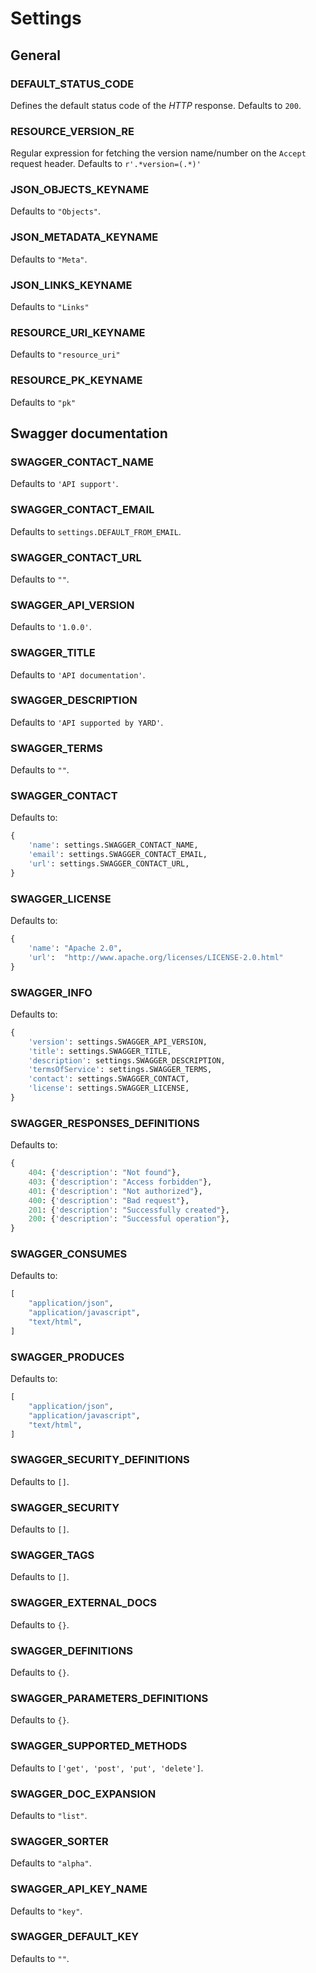 # Settings

## General

### DEFAULT\_STATUS_CODE

Defines the default status code of the *HTTP* response. Defaults to `200`.

### RESOURCE_VERSION\_RE

Regular expression for fetching the version name/number on the `Accept` request header. 
Defaults to `r'.*version=(.*)'`

### JSON_OBJECTS\_KEYNAME

Defaults to `"Objects"`.

### JSON_METADATA\_KEYNAME

Defaults to `"Meta"`.

### JSON_LINKS\_KEYNAME

Defaults to `"Links"`

### RESOURCE_URI\_KEYNAME

Defaults to `"resource_uri"`

### RESOURCE_PK\_KEYNAME

Defaults to `"pk"`


## Swagger documentation


### SWAGGER_CONTACT\_NAME

Defaults to `'API support'`.

### SWAGGER_CONTACT\_EMAIL   

Defaults to `settings.DEFAULT_FROM_EMAIL`.

### SWAGGER_CONTACT\_URL

Defaults to `""`.

### SWAGGER_API\_VERSION

Defaults to `'1.0.0'`.

### SWAGGER_TITLE

Defaults to `'API documentation'`.

### SWAGGER_DESCRIPTION

Defaults to `'API supported by YARD'`.

### SWAGGER_TERMS

Defaults to `""`.

### SWAGGER_CONTACT

Defaults to:

```python
{
    'name': settings.SWAGGER_CONTACT_NAME,
    'email': settings.SWAGGER_CONTACT_EMAIL,
    'url': settings.SWAGGER_CONTACT_URL,
}
```

### SWAGGER_LICENSE

Defaults to:

```python
{
    'name': "Apache 2.0",
    'url':  "http://www.apache.org/licenses/LICENSE-2.0.html"
}
```

### SWAGGER_INFO   

Defaults to:

```python
{
    'version': settings.SWAGGER_API_VERSION,
    'title': settings.SWAGGER_TITLE,
    'description': settings.SWAGGER_DESCRIPTION,
    'termsOfService': settings.SWAGGER_TERMS,
    'contact': settings.SWAGGER_CONTACT,
    'license': settings.SWAGGER_LICENSE,
}
```
   
### SWAGGER_RESPONSES\_DEFINITIONS 

Defaults to:

```python
{
    404: {'description': "Not found"},
    403: {'description': "Access forbidden"},
    401: {'description': "Not authorized"},
    400: {'description': "Bad request"},
    201: {'description': "Successfully created"},
    200: {'description': "Successful operation"},
}
```

### SWAGGER_CONSUMES

Defaults to:

```python
[
    "application/json", 
    "application/javascript", 
    "text/html",
]
```

### SWAGGER_PRODUCES

Defaults to:

```python
[
    "application/json", 
    "application/javascript", 
    "text/html",
]
```

### SWAGGER_SECURITY\_DEFINITIONS

Defaults to `[]`.

### SWAGGER_SECURITY

Defaults to `[]`.

### SWAGGER_TAGS

Defaults to `[]`.
  
### SWAGGER_EXTERNAL\_DOCS

Defaults to `{}`.

### SWAGGER_DEFINITIONS

Defaults to `{}`.

### SWAGGER_PARAMETERS\_DEFINITIONS

Defaults to `{}`.

### SWAGGER_SUPPORTED\_METHODS

Defaults to `['get', 'post', 'put', 'delete']`.

### SWAGGER_DOC\_EXPANSION    

Defaults to `"list"`.

### SWAGGER_SORTER 

Defaults to `"alpha"`.
    
### SWAGGER_API\_KEY\_NAME 

Defaults to `"key"`.

### SWAGGER_DEFAULT_KEY

Defaults to `""`.

  